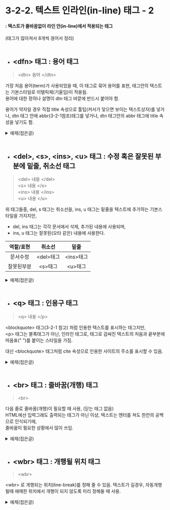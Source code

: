 # 3-2-2. 텍스트 인라인(in-line) 태그 - 2
#### : 텍스트가 줄바꿈없이 라인 안(in-line)에서 적용되는 태그
(태그가 많아져서 8개씩 끊어서 정리)  
<br>

- ## \<dfn> 태그 : 용어 태그
> \<dtn> 용어 \</dtn>

가장 처음 용어(term)가 사용되었을 때, 이 태그로 묶어 용어를 표현, 태그안의 텍스트는 기본스타일로 이텔릭체(기울임)이 적용됨.  
용어에 대한 정의나 설명이 dtn 태그 바깥에 반드시 붙어야 함. 

용어가 약자일 경우 직접 title 속성으로 툴팁(커서가 닿으면 보이는 텍스트상자)를 넣거나, 
dtn 태그 안에 abbr(3-2-1참조)태그를 넣거나, dtn 태그안의 abbr 태그에 title 속성을 넣기도 함.

<details>
  <summary>예제(접은글)</summary>
  
  ###### 코드
    <p><dfn>참나</dfn>란 생각, 감정, 오감을 벗어난 순수한 존재감이자, 가장 위대한 자리다.</p>
    <p><dfn><abbr>몰라</abbr></dfn>란 지금있는 모든 생각, 감정, 오감을 내려놓는 것이다.</p>
    <p><dfn><abbr title="존재감으로만족">존만</abbr></dfn>이란 생각, 감정, 오감이 없는 존재감(참나)만의 상태에 만족하는 것이다.</p>
  
  ###### 실행결과
  ![기본상태](https://user-images.githubusercontent.com/48408417/76957389-10052580-6959-11ea-9486-b82653cfacf2.png)
  
  ###### 커서를 텍스트로 옮겼을때
  ![커서를갖다댈때](https://user-images.githubusercontent.com/48408417/76957479-3925b600-6959-11ea-8f9e-5534c9e5caed.png)
</details>
<br>

- ## \<del>, \<s>, \<ins>, \<u> 태그 : 수정 혹은 잘못된 부분에 밑줄, 취소선 태그
> \<del> 내용 \</del>  
\<s> 내용 \</s>  
\<ins> 내용 \</ins>  
\<u> 내용 \</u>

위 태그들중, del, s 태그는 취소선을,  ins, u 태그는 밑줄을 텍스트에 추가하는 기본스타일을 가지지만,  
- del, ins 태그는 각각 문서에서 삭제, 추가된 내용에 사용되며,  
- ins, u 태그는 잘못된(오타 같은) 내용에 사용한다.

|역할/표현|취소선|밑줄|
|:---:|:---:|:---:|
|문서수정|\<del>태그|\<ins>태그|
|잘못된부분|\<s>태그|\<u>태그|

<details>
  <summary>예제(접은글)</summary>
  
  ###### 코드
    <p>
        <s>사심</s><u>사싱</u>사실, <del>제 키는 2m입니다.</del> <ins>저의 키는 185cm입니다.</ins>
    </p>
  
  ###### 실행결과
  ![ㄷㄷ](https://user-images.githubusercontent.com/48408417/77039514-704ba400-69f9-11ea-9835-a3471221a741.png)
</details>
<br>

- ## \<q> 태그 : 인용구 태그
> \<q> 내용 \</p>  

\<blockquote> 태그(3-2-1 참고) 처럼 인용한 텍스트를 표시하는 태그지만,  
\<p> 태그는 블록태그가 아닌, 인라인 태그로, 태그로 감싸진 텍스트의 처음과 끝부분에 따옴표(" ")를 붙이는 스타일을 가짐.

대신 \<blockquote> 태그처럼 cite 속성으로 인용한 사이트의 주소를 표시할 수 있음.    

<details>
  <summary>예제(접은글)</summary>
  
  ###### 코드
    <p>노자가 말하길, <q>진실한 말은 꾸밈이 없고, 꾸민 말은 진실되지 못하다.</q></p>
      
  ###### 실행결과
  ![image](https://user-images.githubusercontent.com/48408417/76959088-3c6e7100-695c-11ea-80de-f1ab7c8da08e.png)

</details>
<br>

- ## \<br> 태그 : 줄바꿈(개행) 태그
> \<br>

다음 줄로 줄바꿈(개행)이 필요할 때 사용, (닫는 태그 없음)  
HTML에선 입력그래도 출력되는 태그가 아닌 이상, 텍스트는 엔터를 쳐도 한칸의 공백으로 인식되기에,  
줄바꿈이 필요한 상황에서 많이 쓰임. 


<details>
  <summary>예제(접은글)</summary>
  
  ###### 코드
    <p>
        엔터를 쳐도
        개행이 되지 않지만, <br>
        br 태그로 <br>언제 어디서나 <br>
        줄바꿈을 해줄수 있습니다!
    </p>
      
  ###### 실행결과
  ![br태그예제](https://user-images.githubusercontent.com/48408417/76960383-af78e700-695e-11ea-9686-b5baae9d8aa1.png)

</details>
<br>

- ## \<wbr> 태그 : 개행될 위치 태그
> \<wbr>  

\<wbr> 로 개행되는 위치(line-break)를 정해 줄 수 있음.
텍스트가 길경우, 자동개행 될때 애매한 위치에서 개행이 되지 않도록 미리 정해둘 때 사용.

<details>
  <summary>예제(접은글)</summary>
  
  ###### 코드
    <p>
        좀 쓰는 텍스트가 길다보니까 아마 어느 부분에서 자동 개행이 될껏 같은데, 그것을 대비해서 한 요정도?<wbr>
        쯤에 개행이 될수 있게 했습니다.
    </p>
      
  ###### 실행결과
  ![wbr태그예제](https://user-images.githubusercontent.com/48408417/76960737-683f2600-695f-11ea-9721-4a3b74a602af.png)

</details>
<br>